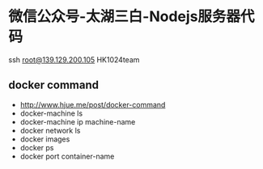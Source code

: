 # 微信公众号-太湖三白-Nodejs服务器代码

ssh root@139.129.200.105
HK1024team

## docker command
 * http://www.hjue.me/post/docker-command
 * docker-machine ls 
 * docker-machine ip machine-name
 * docker network ls
 * docker images
 * docker ps
 * docker port container-name
